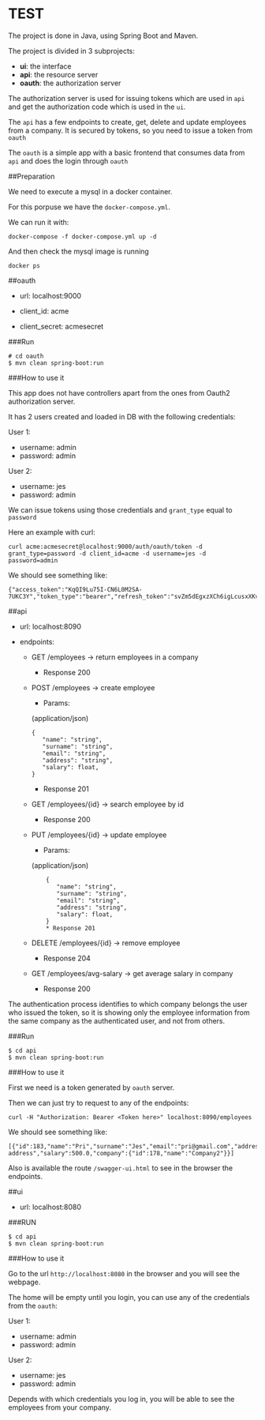 # TEST
The project is done in Java, using Spring Boot and Maven.

The project is divided in 3 subprojects:
- **ui**: the interface
- **api**: the resource server
- **oauth**: the authorization server

The authorization server is used for issuing tokens which are used in `api` and
 get the authorization code which is used in the `ui`.
 
 The `api` has a few endpoints to create, get, delete and update employees from a company. It is secured by tokens, so you need to issue a token from `oauth`
 
 The `oauth` is a simple app with a basic frontend that consumes data from `api` and does the login through `oauth`

##Preparation

We need to execute a mysql in a docker container.

For this porpuse we have the `docker-compose.yml`.

We can run it with:

```$xslt
docker-compose -f docker-compose.yml up -d
```

And then check the mysql image is running

```$xslt
docker ps
```

##oauth

- url: localhost:9000

- client_id: acme
- client_secret: acmesecret

###Run

```$xslt 
# cd oauth
$ mvn clean spring-boot:run
```

###How to use it

This app does not have controllers apart from the ones from Oauth2 authorization server.

It has 2 users created and loaded in DB with the following credentials:


User 1:
- username: admin
- password: admin

User 2:
- username: jes
- password: admin

We can issue tokens using those credentials and `grant_type` equal to `password`

Here an example with curl:

```$xslt
curl acme:acmesecret@localhost:9000/auth/oauth/token -d grant_type=password -d client_id=acme -d username=jes -d password=admin
```

We should see something like:

```$xslt
{"access_token":"KqQI9Lu75I-CN6L0M2SA-7UKC3Y","token_type":"bearer","refresh_token":"svZm5dEgxzXCh6igLcusxXKv1Q8","expires_in":43035,"scope":"openid"}
```

##api

* url: localhost:8090

* endpoints:
  * GET /employees -> return employees in a company
    * Response 200 
    
  * POST /employees -> create employee
    * Params:
    
    (application/json)
    ```
    {
       "name": "string",
       "surname": "string",
       "email": "string",
       "address": "string",
       "salary": float,
    }
       ```
    * Response 201
    
  * GET /employees/{id} -> search employee by id
    * Response 200
  * PUT /employees/{id} -> update employee
    * Params:
    
    (application/json)
    ```
        {
           "name": "string",
           "surname": "string",
           "email": "string",
           "address": "string",
           "salary": float,
        }
        * Response 201
    ```
  * DELETE /employees/{id} -> remove employee
    * Response 204 
  * GET /employees/avg-salary -> get average salary in company
    * Response 200
  
The authentication process identifies to which company belongs the user who issued the token, so it is showing only the employee information from the same company as the authenticated user, and not from others.

###Run

```$xslt
$ cd api
$ mvn clean spring-boot:run
```

###How to use it

First we need is a token generated by `oauth` server.

Then we can just try to request to any of the endpoints:

```$xslt
curl -H "Authorization: Bearer <Token here>" localhost:8090/employees
```

We should see something like:

```$xslt
[{"id":183,"name":"Pri","surname":"Jes","email":"pri@gmail.com","address":"Fake address","salary":500.0,"company":{"id":178,"name":"Company2"}}]
```

Also is available the route `/swagger-ui.html` to see in the browser the endpoints.

##ui

* url: localhost:8080

###RUN 

```$xslt
$ cd api
$ mvn clean spring-boot:run
```

###How to use it

Go to the url `http://localhost:8080` in the browser and you will see the webpage.

The home will be empty until you login, you can use any of the credentials from the `oauth`:

User 1:
- username: admin
- password: admin

User 2:
- username: jes
- password: admin

Depends with which credentials you log in, you will be able to see the employees from your company.
